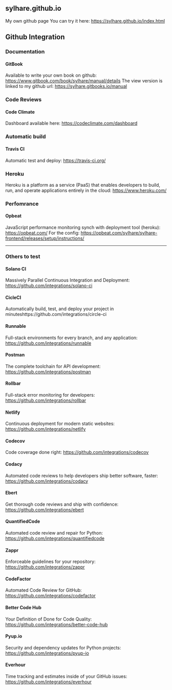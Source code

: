 ## sylhare.github.io
My own github page
You can try it here: https://sylhare.github.io/index.html

## Github Integration

### Documentation
#### GitBook
Available to write your own book on github: https://www.gitbook.com/book/sylhare/manual/details
The view version is linked to my github url: https://sylhare.gitbooks.io/manual

### Code Reviews
#### Code Climate
Dashboard available here: https://codeclimate.com/dashboard

### Automatic build
#### Travis CI
Automatic test and deploy: https://travis-ci.org/

### Heroku
Heroku is a platform as a service (PaaS) that enables developers to build, run, and operate applications entirely in the cloud: 
https://www.heroku.com/

### Perfomrance
#### Opbeat
JavaScript performance monitoring synch with deployment tool (heroku): https://opbeat.com/
For the config: https://opbeat.com/sylhare/sylhare-frontend/releases/setup/instructions/


---
### Others to test
#### Solano CI
Massively Parallel Continuous Integration and Deployment: https://github.com/integrations/solano-ci

#### CicleCI
Automatically build, test, and deploy your project in minuteshttps://github.com/integrations/circle-ci

#### Runnable
Full-stack environments for every branch, and any application: https://github.com/integrations/runnable

#### Postman
The complete toolchain for API development: https://github.com/integrations/postman

#### Rollbar
Full-stack error monitoring for developers: https://github.com/integrations/rollbar

#### Netlify
Continuous deployment for modern static websites: https://github.com/integrations/netlify

#### Codecov
Code coverage done right: https://github.com/integrations/codecov

#### Codacy
Automated code reviews to help developers ship better software, faster: https://github.com/integrations/codacy

#### Ebert
Get thorough code reviews and ship with confidence: https://github.com/integrations/ebert

#### QuantifiedCode
Automated code review and repair for Python: https://github.com/integrations/quantifiedcode

#### Zappr
Enforceable guidelines for your repository: https://github.com/integrations/zappr

#### CodeFactor
Automated Code Review for GitHub: https://github.com/integrations/codefactor

#### Better Code Hub
Your Definition of Done for Code Quality: https://github.com/integrations/better-code-hub

#### Pyup.io
Security and dependency updates for Python projects: https://github.com/integrations/pyup-io

#### Everhour
Time tracking and estimates inside of your GitHub issues: https://github.com/integrations/everhour
